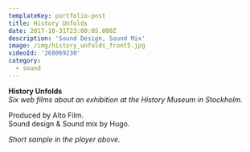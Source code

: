 ```yaml
---
templateKey: portfolio-post
title: History Unfolds
date: 2017-10-31T23:00:05.000Z
description: 'Sound Design, Sound Mix'
image: /img/history_unfolds_front5.jpg
videoId: '268069230'
category:
  - sound
---
```

**History Unfolds**\
_Six web films about an exhibition at the History Museum in Stockholm._

Produced by Alto Film.\
Sound design & Sound mix by Hugo.

_Short sample in the player above._
